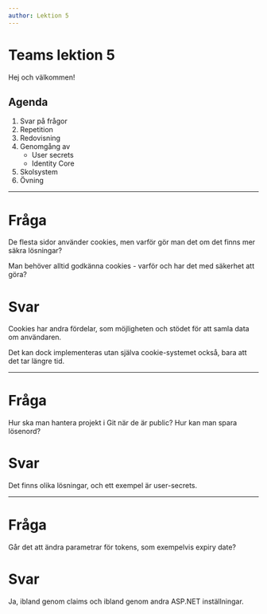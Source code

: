 ```yaml
---
author: Lektion 5
---
```


# Teams lektion 5

Hej och välkommen!

## Agenda

1. Svar på frågor
2. Repetition
3. Redovisning
4. Genomgång av 
    - User secrets
    - Identity Core
5. Skolsystem
6. Övning

---

# Fråga

De flesta sidor använder cookies, men varför gör man det om det finns mer säkra lösningar?

Man behöver alltid godkänna cookies - varför och har det med säkerhet att göra?

# Svar

Cookies har andra fördelar, som möjligheten och stödet för att samla data om användaren.

Det kan dock implementeras utan själva cookie-systemet också, bara att det tar längre tid.

---

# Fråga

Hur ska man hantera projekt i Git när de är public? Hur kan man spara lösenord?

# Svar

Det finns olika lösningar, och ett exempel är user-secrets.

---

# Fråga

Går det att ändra parametrar för tokens, som exempelvis expiry date?

# Svar

Ja, ibland genom claims och ibland genom andra ASP.NET inställningar.


